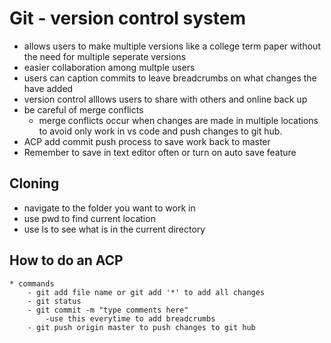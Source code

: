 # Git - version control system 
* allows users to make multiple versions like a college term paper without the need for multiple seperate versions
* easier collaboration among multple users
* users can caption commits to leave breadcrumbs on what changes the have added
* version control alllows users to share with others and online back up
* be careful of merge conflicts 
    * merge conflicts occur when changes are made in multiple locations to avoid only work in vs code and push changes to git hub.
* ACP add commit push process to save work back to master
* Remember to save in text editor often or turn on auto save feature

## Cloning
* navigate to the folder you want to work in 
* use pwd to find current location
* use ls to see what is in the current directory

## How to do an ACP
    * commands 
        - git add file name or git add '*' to add all changes
        - git status
        - git commit -m "type comments here"
            -use this everytime to add breadcrumbs
        - git push origin master to push changes to git hub

